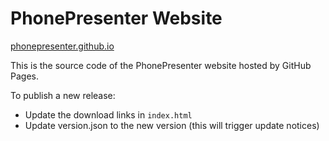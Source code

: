 # PhonePresenter Website
[phonepresenter.github.io]('https://phonepresenter.github.io')

This is the source code of the PhonePresenter website hosted by GitHub Pages.

To publish a new release:
  - Update the download links in `index.html`
  - Update version.json to the new version (this will trigger update notices)
